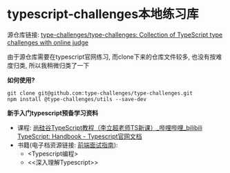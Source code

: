 # typescript-challenges本地练习库

源仓库链接: [type-challenges/type-challenges: Collection of TypeScript type challenges with online judge](https://github.com/type-challenges/type-challenges)

由于源仓库需要在typescript官网练习, 而clone下来的仓库文件较多, 也没有按难度归类, 所以我稍微归类了一下

**如何使用?**

```shell
git clone git@github.com:type-challenges/type-challenges.git
npm install @type-challenges/utils --save-dev
```

**新手入门typescript预备学习资料**

- 课程: [尚硅谷TypeScript教程（李立超老师TS新课）_哔哩哔哩_bilibili](https://www.bilibili.com/video/BV1Xy4y1v7S2?from=search&seid=872615817064429533&spm_id_from=333.337.0.0)
[TypeScript: Handbook - Typescript官网文档](https://www.typescriptlang.org/docs/handbook/intro.html)
- 书籍(电子档资源链接: [前端面试指南](https://observant-theater-abd.notion.site/0dc5c936355b49b4887e25855e714881)): 
  - <Typescript编程>
  - <<深入理解Typescript>>